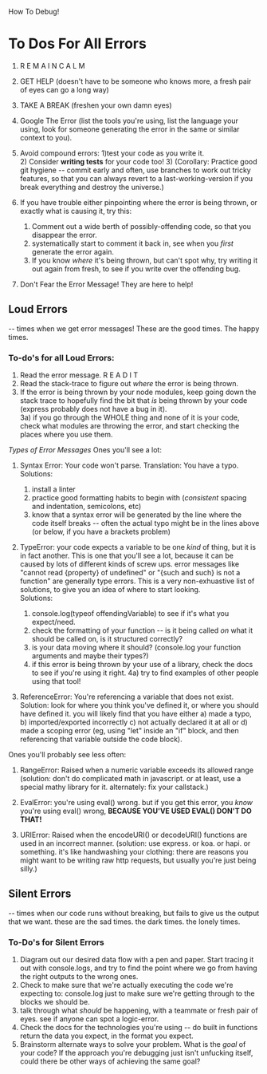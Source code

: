 How To Debug! 

# To Dos For All Errors

1) R E M A I N C A L M
2) GET HELP (doesn't have to be someone who knows more, a fresh pair of eyes can go a long way)
3) TAKE A BREAK (freshen your own damn eyes)
4) Google The Error  (list the tools you're using, list the language your using, look for someone generating the error in the same or similar context to you). 
5) Avoid compound errors: 
	1)test your code as you write it.  
	2) Consider **writing tests** for your code too! 
	3) (Corollary: Practice good git hygiene -- commit early and often, use branches to work out tricky features, so that you can always revert to a last-working-version if you break everything and destroy the universe.)
6) If you have trouble either pinpointing where the error is being thrown, or exactly what is causing it, try this:
	1) Comment out a wide berth of possibly-offending code, so that you disappear the error.
	2) systematically start to comment it back in, see when you *first* generate the error again.  
	3) If you know *where* it's being thrown, but can't spot why, try writing it out again from fresh, to see if you write over the offending bug. 

7) Don't Fear the Error Message! They are here to help!


## Loud Errors
-- times when we get error messages! These are the good times. The happy times. 

### To-do's for all Loud Errors:
1) Read the error message. R E A D I T
2) Read the stack-trace to figure out *where* the error is being thrown.
3) If the error is being thrown by your node modules, keep going down the stack trace to hopefully find the bit that *is* being thrown by your code (express probably does not have a bug in it).  
	3a) if you go through the WHOLE thing and none of it is your code, check what modules are throwing the error, and start checking the places where you use them.

*Types of Error Messages* 
Ones you'll see a lot: 
1. Syntax Error: Your code won't parse.  Translation: You have a typo.  
	Solutions:
	 1) install a linter 
	 2) practice good formatting habits to begin with (*consistent* spacing and indentation, semicolons, etc)
	 3) know that a syntax error will be generated by the line where the code itself breaks -- often the actual typo might be in the lines above (or below, if you have a brackets problem)

2. TypeError: your code expects a variable to be one *kind* of thing, but it is in fact another.  This is one that you'll see a lot, because it can be caused by lots of different kinds of screw ups.  error messages like "cannot read {property} of undefined" or "{such and such} is not a function" are generally type errors.  This is a very non-exhuastive list of solutions, to give you an idea of where to start looking.  
	Solutions: 
	1) console.log(typeof offendingVariable) to see if it's what you expect/need.
	2) check the formatting of your function -- is it being called *on* what it should be called on, is it structured correctly? 
	3) is your data moving where it should?  (console.log your function arguments and maybe their types?)
	4) if this error is being thrown by your use of a library, check the docs to see if you're using it right. 
		4a) try to find examples of other people using that tool!

3. ReferenceError:  You're referencing a variable that does not exist.  Solution: look for where you think you've defined it, or where you should have defined it. you will likely find that you have either a) made a typo, b) imported/exported incorrectly c) not actually declared it at all or d) made a scoping error (eg, using "let" inside an "if" block, and then referencing that variable outside the code block).

Ones you'll probably see less often:
1. RangeError: Raised when a numeric variable exceeds its allowed range (solution: don't do complicated math in javascript. or at least, use a special mathy library for it. alternately: fix your callstack.)

2. EvalError: you're using eval() wrong.  but if you get this error, you *know* you're using eval() wrong, **BECAUSE YOU'VE USED EVAL() DON'T DO THAT!**

3. URIError: Raised when the encodeURI() or decodeURI() functions are used in an incorrect manner. (solution: use express. or koa. or hapi. or something. it's like handwashing your clothing: there are reasons you might want to be writing raw http requests, but usually you're just being silly.)

## Silent Errors
-- times when our code runs without breaking, but fails to give us the output that we want. these are the sad times. the dark times. the lonely times. 

### To-Do's for Silent Errors

1. Diagram out our desired data flow with a pen and paper.  Start tracing it out with console.logs, and try to find the point where we go from having the right outputs to the wrong ones. 
2. Check to make sure that we're actually executing the code we're expecting to: console.log just to make sure we're getting through to the blocks we should be. 
3. talk through what *should* be happening, with a teammate or fresh pair of eyes. see if anyone can spot a logic-error.  
4. Check the docs for the technologies you're using -- do built in functions return the data you expect, in the format you expect.  
5.  Brainstorm alternate ways to solve your problem.  What is the *goal* of your code?  If the approach you're debugging just isn't unfucking itself, could there be other ways of achieving the same goal?   
